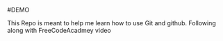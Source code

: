 #DEMO

This Repo is meant to help me learn how to use Git and github. Following along with FreeCodeAcadmey video
